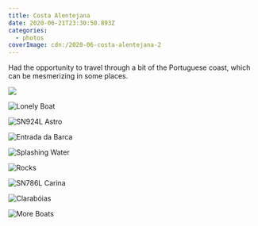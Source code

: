 ```yaml
---
title: Costa Alentejana
date: 2020-06-21T23:30:50.893Z
categories:
  - photos
coverImage: cdn:/2020-06-costa-alentejana-2
---
```


<style>
.grid-costa-alentejana {
  grid-template-columns: repeat(10, 1fr);
  grid-template-areas:
    "z z z z z z z z z z"
    "a a a a a a a b b b"
    "c c c c c d d d d d"
    "e e e e e f f f f f"
    "g g g h h h h h h h";
}

.grid-costa-alentejana > *:nth-child(1) { grid-area: z; }
.grid-costa-alentejana > *:nth-child(2) { grid-area: a; }
.grid-costa-alentejana > *:nth-child(3) { grid-area: b; }
.grid-costa-alentejana > *:nth-child(4) { grid-area: c; }
.grid-costa-alentejana > *:nth-child(5) { grid-area: d; }
.grid-costa-alentejana > *:nth-child(6) { grid-area: e; }
.grid-costa-alentejana > *:nth-child(7) { grid-area: f; }
.grid-costa-alentejana > *:nth-child(8) { grid-area: g; }
.grid-costa-alentejana > *:nth-child(9) { grid-area: h; }

</style>

Had the opportunity to travel through a bit of the Portuguese coast, which can be mesmerizing in some places.

<div class="fw fg grid-costa-alentejana">

![](cdn:/2020-06-costa-alentejana-2)

![](cdn:/2020-06-costa-alentejana-5 "Lonely Boat")

![](cdn:/2020-06-costa-alentejana-7 "SN924L Astro")

![](cdn:/2020-06-costa-alentejana-1 "Entrada da Barca")

![](cdn:/2020-06-costa-alentejana-3 "Splashing Water")

![](cdn:/2020-06-costa-alentejana-4 "Rocks")

![](cdn:/2020-06-costa-alentejana-6 "SN786L Carina")

![](cdn:/2020-06-costa-alentejana-8 "Clarabóias")

![](cdn:/2020-06-costa-alentejana-9 "More Boats")

</div>

